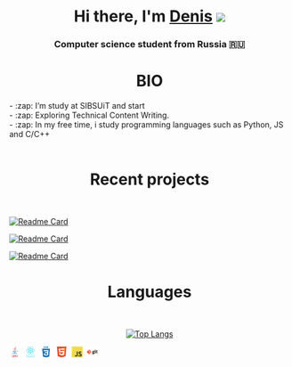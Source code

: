 <h1 align="center">Hi there, I'm <a href="https://vk.com/huharev1" target="_blank">Denis</a> 
<img src="https://github.com/blackcater/blackcater/raw/main/images/Hi.gif" height="32"/></h1>
<h3 align="center">Computer science student from Russia 🇷🇺</h3>



<h1 align="center">BIO</h1>
- :zap: I’m study at SIBSUiT and start <br>
- :zap: Exploring Technical Content Writing. <br>
- :zap: In my free time, i study programming languages such as Python, JS and C/C++ <br>
<br>

<h1 align="center">Recent projects</h1>
<br>

[![Readme Card](https://github-readme-stats.vercel.app/api/pin/?username=sinedfq&repo=Runge-Kutta-and-Cubic-spline)](https://github.com/sinedfq/Runge-Kutta-and-Cubic-spline)

[![Readme Card](https://github-readme-stats.vercel.app/api/pin/?username=sinedfq&repo=VisulProg_CW)](https://github.com/sinedfq/VisulProg_CW)

[![Readme Card](https://github-readme-stats.vercel.app/api/pin/?username=sinedfq&repo=BitParser)](https://github.com/sinedfq/BitParser)


<h1 align="center">Languages</h1>
<br>

<div align = "center">

[![Top Langs](https://github-readme-stats.vercel.app/api/top-langs/?username=sinedfq)](https://github.com/sinedfq)

</div>

<div>
  <img src="https://github.com/devicons/devicon/blob/master/icons/java/java-original-wordmark.svg" title="Java" alt="Java" width="20" height="20"/>&nbsp;
  <img src="https://github.com/devicons/devicon/blob/master/icons/react/react-original-wordmark.svg" title="React" alt="React" width="20" height="20"/>&nbsp;
  <img src="https://github.com/devicons/devicon/blob/master/icons/css3/css3-plain-wordmark.svg"  title="CSS3" alt="CSS" width="20" height="20"/>&nbsp;
  <img src="https://github.com/devicons/devicon/blob/master/icons/html5/html5-original.svg" title="HTML5" alt="HTML" width="20" height="20"/>&nbsp;
  <img src="https://github.com/devicons/devicon/blob/master/icons/javascript/javascript-original.svg" title="JavaScript" alt="JavaScript" width="20" height="20"/>&nbsp;
  <img src="https://github.com/devicons/devicon/blob/master/icons/git/git-original-wordmark.svg" title="Git" **alt="Git" width="20" height="20"/>
</div>
